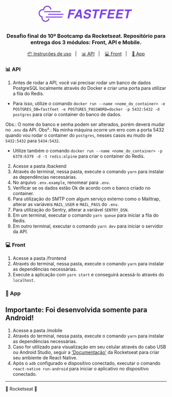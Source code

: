 <h1 align="center">
  <img alt="Fastfeet" title="Fastfeet" src=".github/logo.svg" width="300px" />
</h1>

<h3 align="center">
  Desafio final do 10º Bootcamp da Rocketseat. Repositório para entrega dos 3 módulos: Front, API e Mobile.
</h3>

<div align="center">
  <a href="#instrucoes-de-uso">📦 Instruções de uso</a>&nbsp;&nbsp;&nbsp;|&nbsp;&nbsp;&nbsp;
  <a href="#api">📊 API</a>&nbsp;&nbsp;&nbsp;|&nbsp;&nbsp;&nbsp;
  <a href="#front">💻 Front</a>&nbsp;&nbsp;&nbsp;|&nbsp;&nbsp;&nbsp;
  <a href="#app">📱 App</a>
</div>

### 📊 API

1. Antes de rodar a API, você vai precisar rodar um banco de dados PostgreSQL localmente através do Docker e criar uma porta para utilizar a fila do Redis.

- Para isso, utilize o comando `docker run --name <nome_do_container> -e POSTGRES_DB=fastfeet -e POSTGRES_PASSWORD=docker -p 5432:5432 -d postgres` para criar o container do banco de dados.

Obs.: O nome do banco e senha podem ser alterados, porém deverá mudar no `.env` da API.
Obs².: Na minha máquina ocorre um erro com a porta 5432 quando vou rodar o container do `postgres`, nesses casos eu mudo de `5432:5432` para `5434:5432`.

- Utilize também o comando `docker run --name <nome_do_container> -p 6379:6379 -d -t redis:alpine` para criar o container do Redis.

2. Acesse a pasta /backend
3. Através do terminal, nessa pasta, execute o comando `yarn` para instalar as dependências necessárias.
4. No arquivo `.env.example`, renomear para `.env`.
5. Verificar se os dados estão Ok de acordo com o banco criado no container.
6. Para utilização do SMTP com algum serviço externo como o Mailtrap, alterar as variáveis `MAIL_USER` e `MAIL_PASS` do `.env`.
7. Para utilização do Sentry, alterar a variável `SENTRY_DSN`.
8. Em um terminal, executar o comando `yarn queue` para iniciar a fila do Redis.
9. Em outro terminal, executar o comando `yarn dev` para iniciar o servidor da API.

### 💻 Front

1. Acesse a pasta /frontend
2. Através do terminal, nessa pasta, execute o comando `yarn` para instalar as dependências necessárias.
3. Execute a aplicação com `yarn start` e conseguirá acessá-lo através do `localhost`.

### 📱 App

## Importante: Foi desenvolvida somente para Android!

1. Acesse a pasta /mobile
2. Através do terminal, nessa pasta, execute o comando `yarn` para instalar as dependências necessárias.
3. Caso for utilizado para visualização em seu celular através do cabo USB ou Android Studio, seguir a ['Documentação'](https://react-native.rocketseat.dev/) da Rocketseat para criar seu ambiente de React Native.
4. Após o `adb` configurado e dispositivo conectado, executar o comando `react-native run-android` para iniciar o aplicativo no dispositivo conectado.

---

🚀 Rocketseat 🚀
